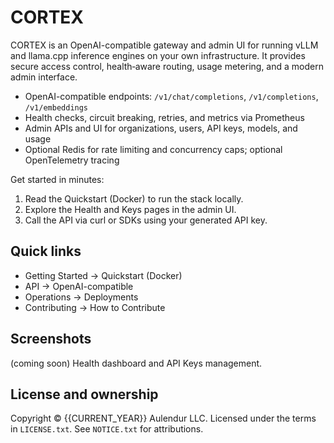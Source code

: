 # CORTEX

CORTEX is an OpenAI-compatible gateway and admin UI for running vLLM and llama.cpp inference engines on your own infrastructure. It provides secure access control, health‑aware routing, usage metering, and a modern admin interface.

- OpenAI-compatible endpoints: `/v1/chat/completions`, `/v1/completions`, `/v1/embeddings`
- Health checks, circuit breaking, retries, and metrics via Prometheus
- Admin APIs and UI for organizations, users, API keys, models, and usage
- Optional Redis for rate limiting and concurrency caps; optional OpenTelemetry tracing

Get started in minutes:

1) Read the Quickstart (Docker) to run the stack locally.
2) Explore the Health and Keys pages in the admin UI.
3) Call the API via curl or SDKs using your generated API key.

## Quick links

- Getting Started → Quickstart (Docker)
- API → OpenAI-compatible
- Operations → Deployments
- Contributing → How to Contribute

## Screenshots

(coming soon) Health dashboard and API Keys management.

## License and ownership

Copyright © {{CURRENT_YEAR}} Aulendur LLC. Licensed under the terms in `LICENSE.txt`. See `NOTICE.txt` for attributions.
